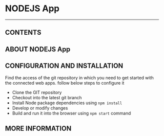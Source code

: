 **NODEJS App**
===============================================

- - -


CONTENTS
---------

 

ABOUT NODEJS App
----------------------------------


CONFIGURATION AND INSTALLATION
-------------------------------

Find the access of the git repository in which you need to get started with the connected web apps. follow below steps to configure it

 - Clone the GIT repository
 - Checkout into the latest git branch
 - Install Node package dependencies using  ``npm install``
 - Develop or modify changes
 - Build and run it into the browser using ``npm start`` command

MORE INFORMATION
----------------

